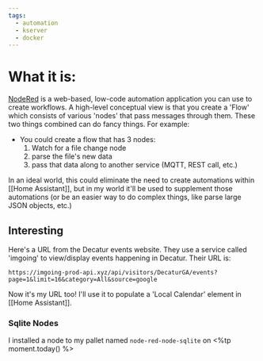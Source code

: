 ```yaml
---
tags:
  - automation
  - kserver
  - docker
---
```

# What it is:
[NodeRed](https://nodered.org) is a web-based, low-code automation application you can use to create workflows.  A high-level conceptual view is that you create a 'Flow' which consists of various 'nodes' that pass messages through them.  These two things combined can do fancy things.  For example:
- You could create a flow that has 3 nodes:
	1. Watch for a file change node
	2. parse the file's new data
	3. pass that data along to another service (MQTT, REST call, etc.)

In an ideal world, this could eliminate the need to create automations within [[Home Assistant]], but in my world it'll be used to supplement those automations (or be an easier way to do complex things, like parse large JSON objects, etc.)

## Interesting
Here's a URL from the Decatur events website.  They use a service called 'imgoing' to view/display events happening in Decatur.  Their URL is:
```
https://imgoing-prod-api.xyz/api/visitors/DecaturGA/events?page=1&limit=16&category=All&source=google
```
Now it's my URL too!  I'll use it to populate a 'Local Calendar' element in [[Home Assistant]].


### Sqlite Nodes
I installed a node to my pallet named `node-red-node-sqlite` on <%tp moment.today() %>
